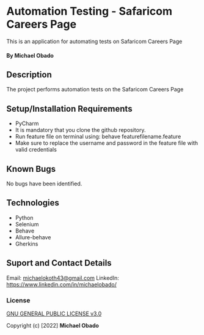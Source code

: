 # Automation Testing - Safaricom Careers Page
This is an application for automating tests on Safaricom Careers Page 

#### By Michael Obado

## Description
The project performs automation tests on the Safaricom Careers Page

## Setup/Installation Requirements
* PyCharm
* It is mandatory that you clone the github repository.
* Run feature file on terminal using: behave featurefilename.feature
* Make sure to replace the username and password in the feature file with valid credentials

## Known Bugs
No bugs have been identified.

## Technologies
* Python
* Selenium
* Behave
* Allure-behave
* Gherkins

## Suport and Contact Details
Email: michaelokoth43@gmail.com
LinkedIn: https://www.linkedin.com/in/michaelobado/ 

### License
[GNU GENERAL PUBLIC LICENSE v3.0](./LICENSE)

Copyright (c) [2022] **Michael Obado**
